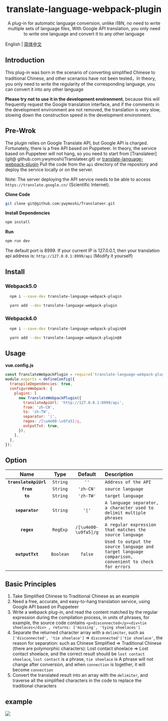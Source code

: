 <h1 align="center">translate-language-webpack-plugin</h1>

<p align="center">A plug-in for automatic language conversion, unlike i18N, no need to write multiple sets of language files, With Google API translation, you only need to write one language and convert it to any other language</p>

English | [简体中文](./README.zh-CN.md)

## Introduction

This plug-in was born in the scenario of converting simplified Chinese to traditional Chinese, and other scenarios have not been tested，In theory, you only need to write the regularity of the corresponding language, you can convert it into any other language

**Please try not to use it in the development environment**, because this will frequently request the Google translation interface, and if the comments in the development environment are not removed, the translation is very slow, slowing down the construction speed in the development environment.
## Pre-Wrok

The plugin relies on Google Translate API, but Google API is charged. Fortunately, there is a free API based on Puppeteer. In theory, the service based on Puppeteer will not hang, so you need to start from [Translateer](git@ github.com:ywymoshi/Translateer.git) or [translate-language-webpack-plugin](git@github.com:ywymoshi/translate-language-webpack-plugin.git) Pull the code from the `api` directory of the repository and deploy the service locally or on the server.

Note: The server deploying the API service needs to be able to access `https://translate.google.cn/` (Scientific Internet).

**Clone Code**

```bash
git clone git@github.com:ywymoshi/Translateer.git
```

**Install Dependencies**

```bash
npm install
```

**Run**

```bash
npm run dev
```

The default port is 8999. If your current IP is 127.0.0.1, then your translation api address is: `http://127.0.0.1:8999/api` (Modify it yourself)

## Install

### Webpack5.0

```bash
  npm i --save-dev translate-language-webpack-plugin
```

```bash
  yarn add --dev translate-language-webpack-plugin
```

### Webpack4.0

```bash
  npm i --save-dev translate-language-webpack-plugin@4
```

```bash
  yarn add --dev translate-language-webpack-plugin@4
```

## Usage

**vue.config.js**

```javascript
const TranslateWebpackPlugin = require('translate-language-webpack-plugin');
module.exports = defineConfig({
  transpileDependencies: true,
  configureWebpack: {
    plugins: [
      new TranslateWebpackPlugin({
        translateApiUrl: 'http://127.0.0.1:8999/api',
        from: 'zh-CN',
        to: 'zh-TW',
        separator: '|',
        regex: /[\u4e00-\u9fa5]/g,
        outputTxt: true,
      }),
    ],
  },
});
```

## Option

| Name | Type | Default | Description |
| :-: | :-: | :-: | :-- |
| **`translateApiUrl`** | `String` | `''` | `Address of the API` |
| **`from`** | `String` | `'zh-CN'` | `source language` |
| **`to`** | `String` | `'zh-TW'` | `target language` | `internally` |
| **`separator`** | `String` | `'\|'` | `A language separator, a character used to delimit multiple phrases` |
| **`regex`** | `RegExp` | `/[\u4e00-\u9fa5]/g` | `A regular expression that matches the source language` |
| **`outputTxt`** | `Boolean` | `false` | `Used to output the source language and target language comparison, convenient to check for errors` |

## Basic Principles

1. Take Simplified Chinese to Traditional Chinese as an example
2. Need a free, accurate, and easy-to-hang translation service, using Google API based on Puppeteer
3. Write a webpack plug-in, and read the content matched by the regular expression during the compilation process, in units of phrases, for example, the source code contains `<p>disconnected</p><div>tie shoelaces</div> , returns: ['missing', 'tying shoelaces']`
4. Separate the returned character array with a `delimiter`, such as `['disconnected', 'tie shoelace']` => `disconnected'|'tie shoelace'`, the reason for separation: such as Chinese Simplified => Traditional Chinese (there are polymorphic characters): Lost contact shoelace => Lost contact shoelace, and the correct result should be `lost contact shoelace`, `lost contact` is a phrase, `tie shoelace` is A phrase will not change after conversion, and when `connection` is together, it will become `connection`
5. Convert the translated result into an array with the `delimiter`, and traverse all the simplified characters in the code to replace the traditional characters

## example

![](https://s2.loli.net/2022/02/21/ah9qt4jIrwbSu7J.png)
